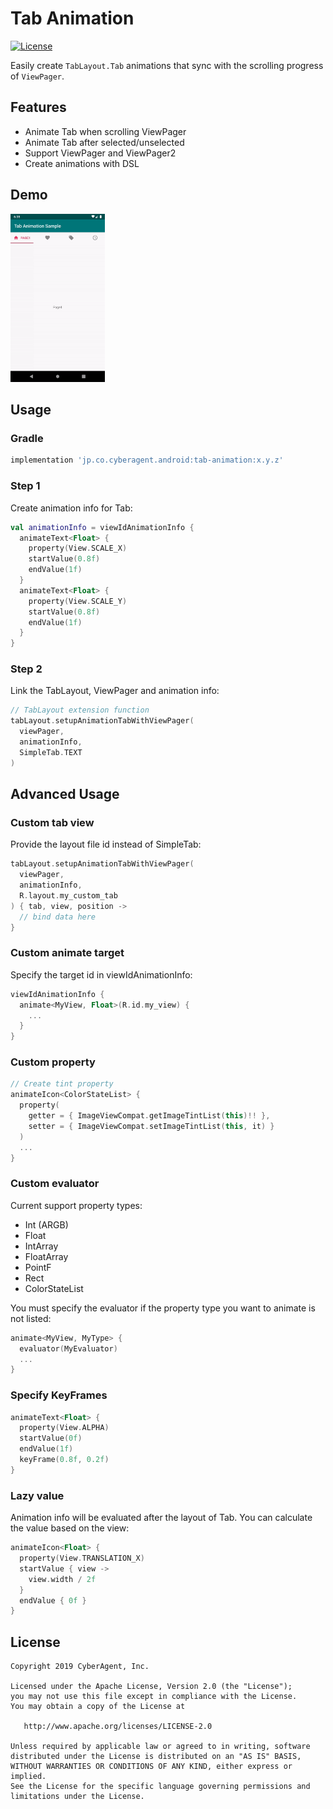 # Tab Animation

[![License](https://img.shields.io/badge/License-Apache%202.0-blue.svg)](https://opensource.org/licenses/Apache-2.0)

Easily create `TabLayout.Tab` animations that sync with the scrolling progress of `ViewPager`.

## Features

- Animate Tab when scrolling ViewPager
- Animate Tab after selected/unselected
- Support ViewPager and ViewPager2
- Create animations with DSL

## Demo

<img src="art/demo.gif" width="30%">

## Usage

### Gradle

```gradle
implementation 'jp.co.cyberagent.android:tab-animation:x.y.z'

```

### Step 1

Create animation info for Tab:

```kotlin
val animationInfo = viewIdAnimationInfo {
  animateText<Float> {
    property(View.SCALE_X)
    startValue(0.8f)
    endValue(1f)
  }
  animateText<Float> {
    property(View.SCALE_Y)
    startValue(0.8f)
    endValue(1f)
  }
}
```

### Step 2

Link the TabLayout, ViewPager and animation info:

```kotlin
// TabLayout extension function
tabLayout.setupAnimationTabWithViewPager(
  viewPager,
  animationInfo,
  SimpleTab.TEXT
)
```

## Advanced Usage

### Custom tab view

Provide the layout file id instead of SimpleTab:

```kotlin
tabLayout.setupAnimationTabWithViewPager(
  viewPager,
  animationInfo,
  R.layout.my_custom_tab
) { tab, view, position ->
  // bind data here
}
```

### Custom animate target

Specify the target id in viewIdAnimationInfo:

```kotlin
viewIdAnimationInfo {
  animate<MyView, Float>(R.id.my_view) {
    ...
  }
}
```

### Custom property

```kotlin
// Create tint property
animateIcon<ColorStateList> {
  property(
    getter = { ImageViewCompat.getImageTintList(this)!! },
    setter = { ImageViewCompat.setImageTintList(this, it) }
  )
  ...
}
```

### Custom evaluator

Current support property types:
- Int (ARGB)
- Float
- IntArray
- FloatArray
- PointF
- Rect
- ColorStateList

You must specify the evaluator if the property type you want to animate is not listed:

```kotlin
animate<MyView, MyType> {
  evaluator(MyEvaluator)
  ...
}
```

### Specify KeyFrames

```kotlin
animateText<Float> {
  property(View.ALPHA)
  startValue(0f)
  endValue(1f)
  keyFrame(0.8f, 0.2f)
}
```

### Lazy value

Animation info will be evaluated after the layout of Tab.
You can calculate the value based on the view:

```kotlin
animateIcon<Float> {
  property(View.TRANSLATION_X)
  startValue { view ->
    view.width / 2f
  }
  endValue { 0f }
}
```

## License

    Copyright 2019 CyberAgent, Inc.

    Licensed under the Apache License, Version 2.0 (the "License");
    you may not use this file except in compliance with the License.
    You may obtain a copy of the License at

       http://www.apache.org/licenses/LICENSE-2.0

    Unless required by applicable law or agreed to in writing, software
    distributed under the License is distributed on an "AS IS" BASIS,
    WITHOUT WARRANTIES OR CONDITIONS OF ANY KIND, either express or implied.
    See the License for the specific language governing permissions and
    limitations under the License.

